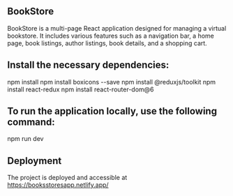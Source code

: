 ## BookStore
BookStore is a multi-page React application designed for managing a virtual bookstore. It includes various features such as a navigation bar, a home page, book listings, author listings, book details, and a shopping cart.

## Install the necessary dependencies:
npm install
npm install boxicons --save
npm install @reduxjs/toolkit
npm install react-redux
npm install react-router-dom@6

## To run the application locally, use the following command:
npm run dev
 
## Deployment
The project is deployed and accessible at https://booksstoresapp.netlify.app/
 
